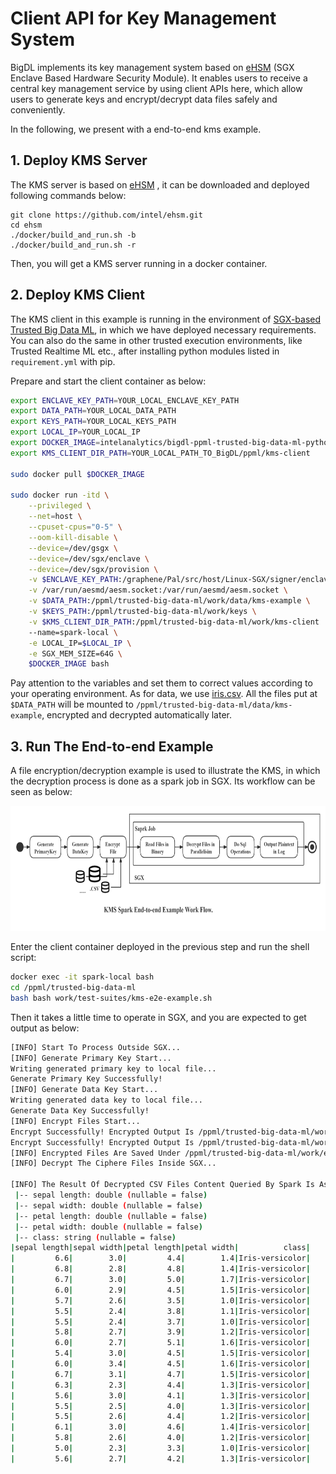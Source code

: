 # Client API for Key Management System

BigDL implements its key management system based on [eHSM](https://github.com/intel/ehsm/) (SGX Enclave Based Hardware Security Module). It enables users to receive a central key management service by using client APIs here, which allow users to generate keys and encrypt/decrypt data files safely and conveniently.

In the following, we present with a end-to-end  kms example.

## 1. Deploy KMS Server

The KMS server is based on [eHSM](https://github.com/intel/ehsm/) , it can be downloaded and deployed following commands below:

```
git clone https://github.com/intel/ehsm.git 
cd ehsm
./docker/build_and_run.sh -b
./docker/build_and_run.sh -r
```

Then, you will get a KMS server running in a docker container.

## 2. Deploy KMS Client

The KMS client in this example is running in the environment of [SGX-based Trusted Big Data ML](https://github.com/intel-analytics/BigDL/tree/branch-2.0/ppml/trusted-big-data-ml/python/docker-graphene), in which we have deployed necessary requirements. You can also do the same in other trusted execution environments, like Trusted Realtime ML etc., after installing python modules listed in `requirement.yml` with pip. 

Prepare and start the client container as below:

```bash
export ENCLAVE_KEY_PATH=YOUR_LOCAL_ENCLAVE_KEY_PATH
export DATA_PATH=YOUR_LOCAL_DATA_PATH
export KEYS_PATH=YOUR_LOCAL_KEYS_PATH
export LOCAL_IP=YOUR_LOCAL_IP
export DOCKER_IMAGE=intelanalytics/bigdl-ppml-trusted-big-data-ml-python-graphene:0.14.0-SNAPSHOT
export KMS_CLIENT_DIR_PATH=YOUR_LOCAL_PATH_TO_BigDL/ppml/kms-client

sudo docker pull $DOCKER_IMAGE

sudo docker run -itd \
    --privileged \
    --net=host \
    --cpuset-cpus="0-5" \
    --oom-kill-disable \
    --device=/dev/gsgx \
    --device=/dev/sgx/enclave \
    --device=/dev/sgx/provision \
    -v $ENCLAVE_KEY_PATH:/graphene/Pal/src/host/Linux-SGX/signer/enclave-key.pem \
    -v /var/run/aesmd/aesm.socket:/var/run/aesmd/aesm.socket \
    -v $DATA_PATH:/ppml/trusted-big-data-ml/work/data/kms-example \
    -v $KEYS_PATH:/ppml/trusted-big-data-ml/work/keys \
    -v $KMS_CLIENT_DIR_PATH:/ppml/trusted-big-data-ml/work/kms-client
    --name=spark-local \
    -e LOCAL_IP=$LOCAL_IP \
    -e SGX_MEM_SIZE=64G \
    $DOCKER_IMAGE bash
```

Pay attention to the variables and set them to correct values according to your operating environment. As for data, we use [iris.csv](https://www.kaggle.com/saurabh00007/iriscsv). All the files put at `$DATA_PATH` will be mounted to `/ppml/trusted-big-data-ml/data/kms-example`, encrypted and decrypted automatically later.

## 3. Run The End-to-end Example

A file encryption/decryption example is used to illustrate the KMS, in which the decryption process is done as a spark job in SGX. Its workflow can be seen as below:

<div align="center">
<p align="center"> <img src="../../docs/readthedocs/image/KMS_End-to-end_Example_Flow_Chart.png" height="200px"><br></p>
</div>



Enter the client container deployed in the previous step and run the shell script:

```bash
docker exec -it spark-local bash
cd /ppml/trusted-big-data-ml
bash bash work/test-suites/kms-e2e-example.sh
```

Then it takes a little time to operate in SGX, and you are expected to get output as below:

```bash
[INFO] Start To Process Outside SGX...
[INFO] Generate Primary Key Start...
Writing generated primary key to local file...
Generate Primary Key Successfully!
[INFO] Generate Data Key Start...
Writing generated data key to local file...
Generate Data Key Successfully!
[INFO] Encrypt Files Start...
Encrypt Successfully! Encrypted Output Is /ppml/trusted-big-data-ml/work/encrypted_output/iris_2.csv.encrypted
Encrypt Successfully! Encrypted Output Is /ppml/trusted-big-data-ml/work/encrypted_output/iris_1.csv.encrypted
[INFO] Encrypted Files Are Saved Under /ppml/trusted-big-data-ml/work/encrypted_output.
[INFO] Decrypt The Ciphere Files Inside SGX...

[INFO] The Result Of Decrypted CSV Files Content Queried By Spark Is As Below:
 |-- sepal length: double (nullable = false)
 |-- sepal width: double (nullable = false)
 |-- petal length: double (nullable = false)
 |-- petal width: double (nullable = false)
 |-- class: string (nullable = false)
|sepal length|sepal width|petal length|petal width|          class|
|         6.6|        3.0|         4.4|        1.4|Iris-versicolor|
|         6.8|        2.8|         4.8|        1.4|Iris-versicolor|
|         6.7|        3.0|         5.0|        1.7|Iris-versicolor|
|         6.0|        2.9|         4.5|        1.5|Iris-versicolor|
|         5.7|        2.6|         3.5|        1.0|Iris-versicolor|
|         5.5|        2.4|         3.8|        1.1|Iris-versicolor|
|         5.5|        2.4|         3.7|        1.0|Iris-versicolor|
|         5.8|        2.7|         3.9|        1.2|Iris-versicolor|
|         6.0|        2.7|         5.1|        1.6|Iris-versicolor|
|         5.4|        3.0|         4.5|        1.5|Iris-versicolor|
|         6.0|        3.4|         4.5|        1.6|Iris-versicolor|
|         6.7|        3.1|         4.7|        1.5|Iris-versicolor|
|         6.3|        2.3|         4.4|        1.3|Iris-versicolor|
|         5.6|        3.0|         4.1|        1.3|Iris-versicolor|
|         5.5|        2.5|         4.0|        1.3|Iris-versicolor|
|         5.5|        2.6|         4.4|        1.2|Iris-versicolor|
|         6.1|        3.0|         4.6|        1.4|Iris-versicolor|
|         5.8|        2.6|         4.0|        1.2|Iris-versicolor|
|         5.0|        2.3|         3.3|        1.0|Iris-versicolor|
|         5.6|        2.7|         4.2|        1.3|Iris-versicolor|
```

